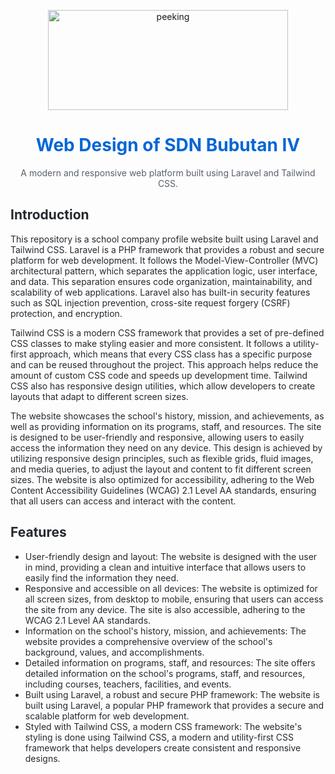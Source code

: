 <p align="center">
  <img src="https://blogger.googleusercontent.com/img/b/R29vZ2xl/AVvXsEiA-mgfgr6k7Wxoxettrv4lK43R_dEEgZlaOo19Ut92BqWQSPQtHa_87L-FihucqKwG__Pedt9CF7ruggHP3_hSegLGR9Nem6AB9ohVK6kcmi8IwC-ehz3fOy7_DfyBFkicGjDTW1jpttfrTeHGwxBwKzW_t6Jgrg4LpOugaiXjc4q2TY8-VmQIoB2C/s768/image-removebg-preview%20(1).png" width="384" height="160" alt="peeking">
</p>

<h1 align="center" style="color: #0366d6;">Web Design of SDN Bubutan IV</h1>

<p align="center" style="color: #586069;">A modern and responsive web platform built using Laravel and Tailwind CSS.</p>

<h2 style="color: #24292e;">Introduction</h2>
<p style="color: #24292e;">This repository is a school company profile website built using Laravel and Tailwind CSS. Laravel is a PHP framework that provides a robust and secure platform for web development. It follows the Model-View-Controller (MVC) architectural pattern, which separates the application logic, user interface, and data. This separation ensures code organization, maintainability, and scalability of web applications. Laravel also has built-in security features such as SQL injection prevention, cross-site request forgery (CSRF) protection, and encryption. </p>

<p style="color: #24292e;">Tailwind CSS is a modern CSS framework that provides a set of pre-defined CSS classes to make styling easier and more consistent. It follows a utility-first approach, which means that every CSS class has a specific purpose and can be reused throughout the project. This approach helps reduce the amount of custom CSS code and speeds up development time. Tailwind CSS also has responsive design utilities, which allow developers to create layouts that adapt to different screen sizes.</p>

<p style="color: #24292e;">The website showcases the school's history, mission, and achievements, as well as providing information on its programs, staff, and resources. The site is designed to be user-friendly and responsive, allowing users to easily access the information they need on any device. This design is achieved by utilizing responsive design principles, such as flexible grids, fluid images, and media queries, to adjust the layout and content to fit different screen sizes. The website is also optimized for accessibility, adhering to the Web Content Accessibility Guidelines (WCAG) 2.1 Level AA standards, ensuring that all users can access and interact with the content.</p>

<h2 style="color: #24292e;">Features</h2>

<ul style="color: #24292e;">
  <li>User-friendly design and layout: The website is designed with the user in mind, providing a clean and intuitive interface that allows users to easily find the information they need.</li>
  <li>Responsive and accessible on all devices: The website is optimized for all screen sizes, from desktop to mobile, ensuring that users can access the site from any device. The site is also accessible, adhering to the WCAG 2.1 Level AA standards.</li>
  <li>Information on the school's history, mission, and achievements: The website provides a comprehensive overview of the school's background, values, and accomplishments.</li>
  <li>Detailed information on programs, staff, and resources: The site offers detailed information on the school's programs, staff, and resources, including courses, teachers, facilities, and events.</li>
  <li>Built using Laravel, a robust and secure PHP framework: The website is built using Laravel, a popular PHP framework that provides a secure and scalable platform for web development.</li>
  <li>Styled with Tailwind CSS, a modern CSS framework: The website's styling is done using Tailwind CSS, a modern and utility-first CSS framework that helps developers create consistent and responsive designs.</li>
</ul>
